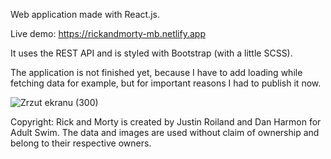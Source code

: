 Web application made with React.js.

Live demo:
https://rickandmorty-mb.netlify.app

It uses the REST API and is styled with Bootstrap (with a little SCSS).

The application is not finished yet, because I have to add loading while fetching data for example, but for important reasons I had to publish it now.

![Zrzut ekranu (300)](https://user-images.githubusercontent.com/54410894/148255763-d7f957e2-15a9-4df3-9dde-e6a34c4958ef.png)

Copyright:
Rick and Morty is created by Justin Roiland and Dan Harmon for Adult Swim. The data and images are used without claim of ownership and belong to their respective owners.
